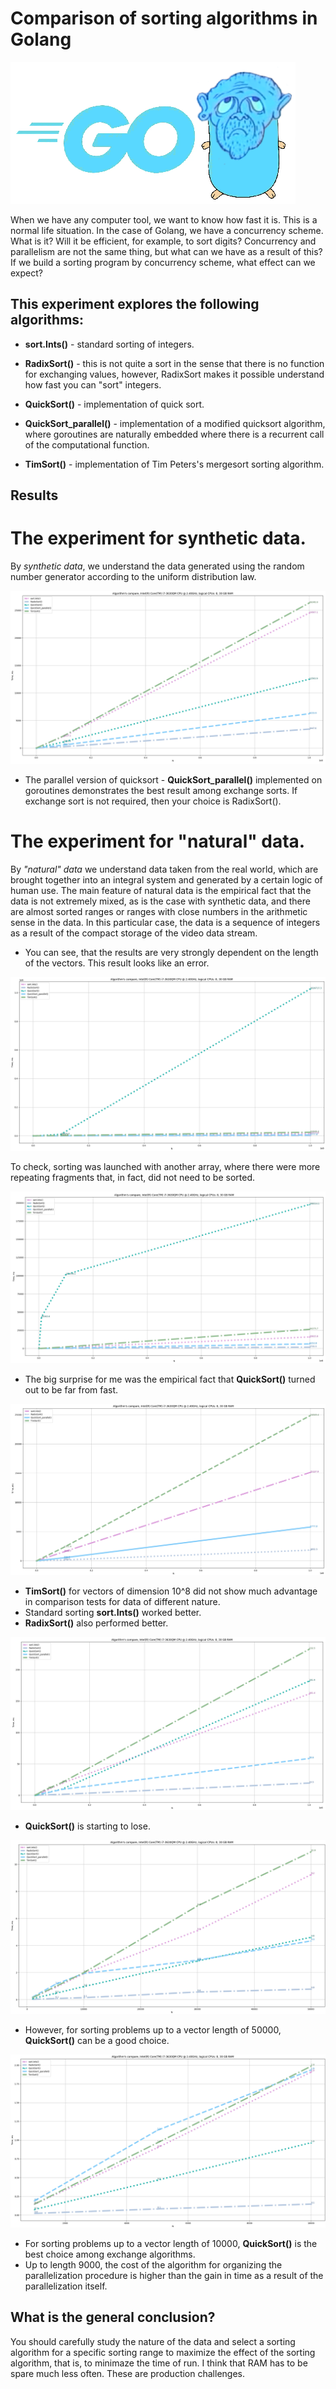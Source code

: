 # Comparison of sorting algorithms in Golang

![dot.png](gopher.png)

When we have any computer tool, we want to know how fast it is. This is a normal life situation.
In the case of Golang, we have a concurrency scheme. What is it? Will it be efficient, for example, to sort digits?
Concurrency and parallelism are not the same thing, but what can we have as a result of this?
If we build a sorting program by concurrency scheme, what effect can we expect?

## This experiment explores the following algorithms:

* **sort.Ints()** - standard sorting of integers.

* **RadixSort()** - this is not quite a sort in the sense that there is no function for exchanging values, however, RadixSort makes it possible
understand how fast you can "sort" integers.

* **QuickSort()** - implementation of quick sort.

* **QuickSort_parallel()** - implementation of a modified quicksort algorithm, where goroutines are naturally embedded where there is a recurrent call of the computational function. 

* **TimSort()** - implementation of Tim Peters's mergesort sorting algorithm.

<!---

Here we should then try to run this algorithm on a large data array, perhaps then the number of goroutines will become very large, this will be reflected in the time graph.

* Parallel schema #1, #2 - is the use of various Go approaches to synchronize calls of classic QuickSort() on chunks of the original array. 
Synchronization approaches were used, which could be googled on the Internet in about 10 minutes of searching.

--->

## Results

# The experiment for synthetic data.

By _synthetic data_, we understand the data generated using the random number generator according to the uniform distribution law.

![Figure_1.png](Figure_1.png)

* The parallel version of quicksort - **QuickSort_parallel()** implemented on goroutines demonstrates the best result among exchange sorts. If exchange sort is not required, then your choice is RadixSort().

# The experiment for "natural" data.

By _"natural" data_ we understand data taken from the real world, which are brought together into an integral system and generated by a certain logic of human use. 
The main feature of natural data is the empirical fact that the data is not extremely mixed, as is the case with synthetic data, and there are almost sorted ranges or ranges with close numbers in the arithmetic sense in the data.
In this particular case, the data is a sequence of integers as a result of the compact storage of the video data stream. 

* You can see, that the results are very strongly dependent on the length of the vectors.
This result looks like an error.

![Figure_2_1.png](Figure_2_1.png)

To check, sorting was launched with another array, where there were more repeating fragments that, in fact, did not need to be sorted.

![Figure_3.png](Figure_3.png)

* The big surprise for me was the empirical fact that **QuickSort()** turned out to be far from fast.

![Figure_2_2.png](Figure_2_2.png)

* **TimSort()** for vectors of dimension 10^8 did not show much advantage in comparison tests for data of different nature. 
* Standard sorting **sort.Ints()** worked better. 
* **RadixSort()** also performed better.

![Figure_2_3.png](Figure_2_3.png)

* **QuickSort()** is starting to lose.

![Figure_2_4.png](Figure_2_4.png)

* However, for sorting problems up to a vector length of 50000, **QuickSort()** can be a good choice.

![Figure_2_5.png](Figure_2_5.png)

* For sorting problems up to a vector length of 10000, **QuickSort()** is the best choice among exchange algorithms.
* Up to length 9000, the cost of the algorithm for organizing the parallelization procedure is higher than the gain in time as a result of the parallelization itself.

## What is the general conclusion?

You should carefully study the nature of the data and select a sorting algorithm for a specific sorting range to maximize the effect of the sorting algorithm, that is, to minimaze the time of run.
I think that RAM has to be spare much less often. These are production challenges.

